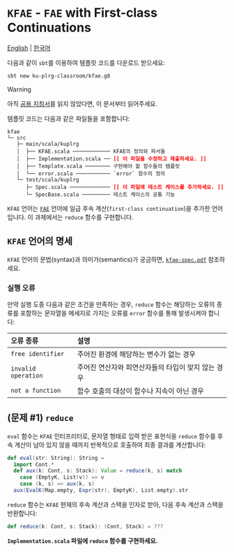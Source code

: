# `KFAE` - `FAE` with First-class Continuations

[English](./README.md) | [한국어](./README.ko.md)

다음과 같이 `sbt`를 이용하여 템플릿 코드를 다운로드 받으세요:
```bash
sbt new ku-plrg-classroom/kfae.g8
```

> [!WARNING]
>
> 아직 [공용 지침서](https://github.com/ku-plrg-classroom/docs/blob/main/README.ko.md)를 읽지 않았다면, 이 문서부터 읽어주세요.

템플릿 코드는 다음과 같은 파일들을 포함합니다:
<pre><code>kfae
└─ src
   ├─ main/scala/kuplrg
   │  ├── KFAE.scala ──────────── KFAE의 정의와 파서들
   │  ├── Implementation.scala ── <b style='color:red;'>[[ 이 파일을 수정하고 제출하세요. ]]</b>
   │  ├── Template.scala ──────── 구현해야 할 함수들의 템플릿
   │  └── error.scala ─────────── `error` 함수의 정의
   └─ test/scala/kuplrg
      ├─ Spec.scala ───────────── <b style='color:red;'>[[ 이 파일에 테스트 케이스를 추가하세요. ]]</b>
      └─ SpecBase.scala ───────── 테스트 케이스의 공통 기능</code></pre>

`KFAE` 언어는 [`FAE`](../fae/README.ko.md) 언어에 일급 후속 계산(`first-class
continuation`)을 추가한 언어입니다. 이 과제에서는 `reduce` 함수를 구현합니다.

## `KFAE` 언어의 명세

`KFAE` 언어의 문법(syntax)과 의미가(semantics)가 궁금하면,
[`kfae-spec.pdf`](./kfae-spec.pdf) 참조하세요.


### 실행 오류

만약 실행 도중 다음과 같은 조건을 만족하는 경우, `reduce` 함수는 해당하는 오류의
종류를 포함하는 문자열을 메세지로 가지는 오류를 `error` 함수를 통해 발생시켜야
합니다:

| 오류 종류 | 설명 |
|:---------|:-----|
| `free identifier` | 주어진 환경에 해당하는 변수가 없는 경우 |
| `invalid operation` | 주어진 연산자와 피연산자들의 타입이 맞지 않는 경우 |
| `not a function` | 함수 호출의 대상이 함수나 지속이 아닌 경우 |


## (문제 #1) `reduce`

`eval` 함수는 `KFAE` 인터프리터로, 문자열 형태로 입력 받은 표현식을 `reduce`
함수를 후속 계산이 남아 있지 않을 때까지 반복적으로 호출하여 최종 결과를
계산합니다:
```scala
def eval(str: String): String =
  import Cont.*
  def aux(k: Cont, s: Stack): Value = reduce(k, s) match
    case (EmptyK, List(v)) => v
    case (k, s) => aux(k, s)
  aux(EvalK(Map.empty, Expr(str), EmptyK), List.empty).str
```

`reduce` 함수는 `KFAE` 현재의 후속 계산과 스택을 인자로 받아, 다음 후속 계산과
스택을 반환합니다:
```scala
def reduce(k: Cont, s: Stack): (Cont, Stack) = ???
```

**`Implementation.scala` 파일에 `reduce` 함수를 구현하세요.**
